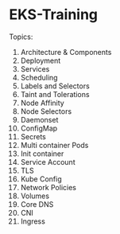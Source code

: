 # EKS-Training
Topics:

1.	Architecture & Components
2.	Deployment
3.	Services
4.	Scheduling
5.	Labels and Selectors
6.	Taint and Tolerations
7.	Node Affinity
8.	Node Selectors
9.	Daemonset
10.	ConfigMap
11.	Secrets
12.	Multi container Pods
13.	Init container
14.	Service Account
15.	TLS
16.	Kube Config
17.	Network Policies
18.	Volumes
19.	Core DNS
20.	CNI
21.	Ingress

